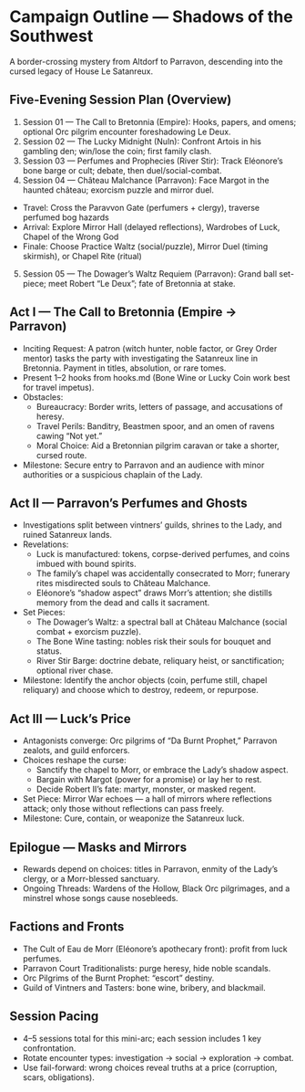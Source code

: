 # Campaign Outline — Shadows of the Southwest

A border-crossing mystery from Altdorf to Parravon, descending into the cursed legacy of House Le Satanreux.

## Five-Evening Session Plan (Overview)
1) Session 01 — The Call to Bretonnia (Empire): Hooks, papers, and omens; optional Orc pilgrim encounter foreshadowing Le Deux.
2) Session 02 — The Lucky Midnight (Nuln): Confront Artois in his gambling den; win/lose the coin; first family clash.
3) Session 03 — Perfumes and Prophecies (River Stir): Track Eléonore’s bone barge or cult; debate, then duel/social-combat.
4) Session 04 — Château Malchance (Parravon): Face Margot in the haunted château; exorcism puzzle and mirror duel.
  - Travel: Cross the Paravvon Gate (perfumers + clergy), traverse perfumed bog hazards
  - Arrival: Explore Mirror Hall (delayed reflections), Wardrobes of Luck, Chapel of the Wrong God
  - Finale: Choose Practice Waltz (social/puzzle), Mirror Duel (timing skirmish), or Chapel Rite (ritual)
5) Session 05 — The Dowager’s Waltz Requiem (Parravon): Grand ball set-piece; meet Robert “Le Deux”; fate of Bretonnia at stake.

## Act I — The Call to Bretonnia (Empire → Parravon)
- Inciting Request: A patron (witch hunter, noble factor, or Grey Order mentor) tasks the party with investigating the Satanreux line in Bretonnia. Payment in titles, absolution, or rare tomes.
- Present 1–2 hooks from hooks.md (Bone Wine or Lucky Coin work best for travel impetus).
- Obstacles:
  - Bureaucracy: Border writs, letters of passage, and accusations of heresy.
  - Travel Perils: Banditry, Beastmen spoor, and an omen of ravens cawing “Not yet.”
  - Moral Choice: Aid a Bretonnian pilgrim caravan or take a shorter, cursed route.
- Milestone: Secure entry to Parravon and an audience with minor authorities or a suspicious chaplain of the Lady.

## Act II — Parravon’s Perfumes and Ghosts
- Investigations split between vintners’ guilds, shrines to the Lady, and ruined Satanreux lands.
- Revelations:
  - Luck is manufactured: tokens, corpse-derived perfumes, and coins imbued with bound spirits.
  - The family’s chapel was accidentally consecrated to Morr; funerary rites misdirected souls to Château Malchance.
  - Eléonore’s “shadow aspect” draws Morr’s attention; she distills memory from the dead and calls it sacrament.
- Set Pieces:
  - The Dowager’s Waltz: a spectral ball at Château Malchance (social combat + exorcism puzzle).
  - The Bone Wine tasting: nobles risk their souls for bouquet and status.
  - River Stir Barge: doctrine debate, reliquary heist, or sanctification; optional river chase.
- Milestone: Identify the anchor objects (coin, perfume still, chapel reliquary) and choose which to destroy, redeem, or repurpose.

## Act III — Luck’s Price
- Antagonists converge: Orc pilgrims of “Da Burnt Prophet,” Parravon zealots, and guild enforcers.
- Choices reshape the curse:
  - Sanctify the chapel to Morr, or embrace the Lady’s shadow aspect.
  - Bargain with Margot (power for a promise) or lay her to rest.
  - Decide Robert II’s fate: martyr, monster, or masked regent.
- Set Piece: Mirror War echoes — a hall of mirrors where reflections attack; only those without reflections can pass freely.
- Milestone: Cure, contain, or weaponize the Satanreux luck.

## Epilogue — Masks and Mirrors
- Rewards depend on choices: titles in Parravon, enmity of the Lady’s clergy, or a Morr-blessed sanctuary.
- Ongoing Threads: Wardens of the Hollow, Black Orc pilgrimages, and a minstrel whose songs cause nosebleeds.

## Factions and Fronts
- The Cult of Eau de Morr (Eléonore’s apothecary front): profit from luck perfumes.
- Parravon Court Traditionalists: purge heresy, hide noble scandals.
- Orc Pilgrims of the Burnt Prophet: “escort” destiny.
- Guild of Vintners and Tasters: bone wine, bribery, and blackmail.

## Session Pacing
- 4–5 sessions total for this mini-arc; each session includes 1 key confrontation.
- Rotate encounter types: investigation → social → exploration → combat.
- Use fail-forward: wrong choices reveal truths at a price (corruption, scars, obligations).
